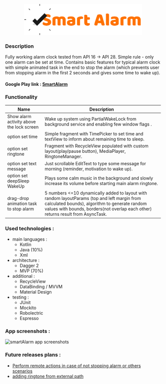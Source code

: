 <p align="center"><img src="app/src/main/res/drawable/SmartAlarm.png" alt="SmartAlarm" height="100px"></p>


### Description
  Fully working alarm clock tested from API 16 -> API 28.
Simple rule - only one alarm can be set at time. Contains basic features for typical alarm clock with simple animated task in the end to stop the alarm (which prevents user from stopping  alarm in the first 2 seconds and gives some time to wake up).
#### Google Play link : [SmartAlarm](https://play.google.com/store/apps/details?id=com.mrkostua.mathalarm)
### Functionality 
| Name | Description |
| ------------- | ------------- |
|Show alarm activity above the lock screen|Wake up system using PartialWakeLock from background service and enabling few window flags .|
|option set time|Simple fragment with TimePicker to set time and textView to inform about remaining time to sleep.|
|option set ringtone|Fragment with RecycleView populated with custom layout(play/pause button), MediaPlayer, RingtoneManager. |
|option set text message|Just scrollable EditText to type some message for morning  (reminder, motivation to wake up).|
|option set deepSleep WakeUp| Plays some calm music in the background and slowly increase its volume before starting main alarm ringtone.|
|drag-drop animation task to stop alarm| 5 numbers <=10 dynamically added to layout with random layoutParams (top and left margin from calculated bounds), algorithm to generate random values with bounds, borders(not overlap each other) returns result from AsyncTask.

### Used technologies :
  * main languages :
    * Kotlin
    * Java (10%)
    * Xml
  * architecture :
    * Dagger 2
    * MVP (70%)
  * additional :
    * RecycleView
    * DataBinding / MVVM
    * Material Design
  * testing :
    * JUnit
    * Mockito
    * Robolectric
    * Espresso
    
    
### App screenshots : 
  <img src="https://github.com/mrkostua/SmartAlarm/blob/master/readMe_screen_shot.png" alt="smartAlarm app screenshots"/>
  
### Future releases plans :
  * [Perform remote actions in case of not stopping alarm or others scenarios](https://github.com/mrkostua/SmartAlarm/issues/4)
  * [adding ringtone from external path](https://github.com/mrkostua/SmartAlarm/issues/15)
  
